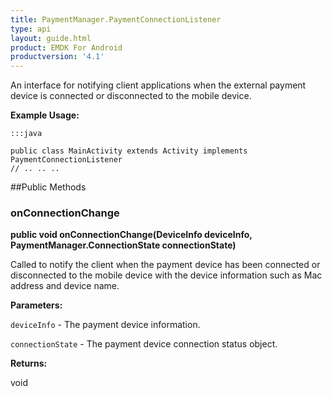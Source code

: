 ```yaml
---
title: PaymentManager.PaymentConnectionListener
type: api
layout: guide.html
product: EMDK For Android
productversion: '4.1'
---
```



An interface for notifying client applications when the external payment device
 is connected or disconnected to the mobile device.
 
 

**Example Usage:**
	
	:::java
	
	public class MainActivity extends Activity implements PaymentConnectionListener
	// .. .. ..
	
	


##Public Methods

### onConnectionChange

**public void onConnectionChange(DeviceInfo deviceInfo, PaymentManager.ConnectionState connectionState)**

Called to notify the client when the payment device has been connected or disconnected to the mobile device with 
 the device information such as Mac address and device name.

**Parameters:**

`deviceInfo` - The payment device information.

`connectionState` - The payment device connection status object.

**Returns:**

void












